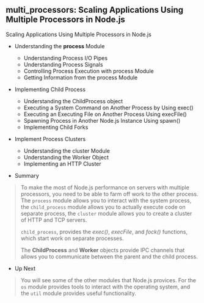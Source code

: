 ## multi_processors: Scaling Applications Using Multiple Processors in Node.js

Scaling Applications Using Multiple Processors in Node.js

- Understanding the **process** Module
	- Understanding Process I/O Pipes
	- Understanding Process Signals
	- Controlling Process Execution with process Module
	- Getting Information from the process Module

- Implementing Child Process
  - Understanding the ChildProcess object
  - Executing a System Command on Another Process by Using exec()
  - Executing an Executing File on Another Process Using execFile()
  - Spawning Process in Another Node.js Instance Using spawn()
  - Implementing Child Forks

- Implement Process Clusters
  - Understanding the cluster Module
  - Understanding the Worker Object
  - Implementing an HTTP Cluster
	
- Summary
>To make the most of Node.js performance on servers with multiple processors, you 
> need to be able to farm off work to the other process.
> The `process` module allows you to interact with the system process, the `child_process`
> module allows you to actually execute code on separate process, the `cluster` module
> allows you to create a cluster of HTTP and TCP servers.
>
> `child_process`, provides the *exec()*, *execFile*, and *fock()* functions, which
> start work on separate processes.
>
> The **ChildProcess** and **Worker** objects provide IPC channels that allows you
> to communicate between the parent and the child process.

- Up Next
> You will see some of the other modules that Node.js provices. For the `os` module
> provides tools to interact with the operating system, and the `util` module
> provides useful functionality.


